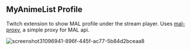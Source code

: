 ## MyAnimeList Profile
Twitch extension to show MAL profile under the stream player.
Uses [mal-proxy](https://github.com/reacheight/mal-proxy), a simple proxy for MAL api.

![screenshot31096941-896f-445f-ac77-5b84d2bceaa8](https://github.com/user-attachments/assets/b06377f0-35db-429c-8c42-417f79996872)
